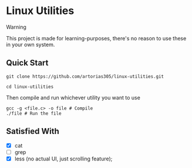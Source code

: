 # Linux Utilities

> [!WARNING]
> This project is made for learning-purposes, there's no reason to
> use these in your own system.

## Quick Start

```console
git clone https://github.com/artorias305/linux-utilities.git
```

```console
cd linux-utilities
```

Then compile and run whichever utility you want to use

```console
gcc -g <file.c> -o file # Compile
./file # Run the file
```

## Satisfied With

- [x] cat
- [ ] grep
- [x] less (no actual UI, just scrolling feature);
